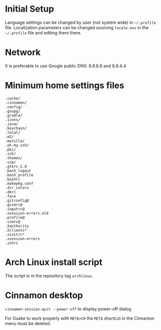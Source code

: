 
# Initial Setup
Language settings can be changed by user (not system wide) in `~/.profile` file. Localization
parameters can be changed sourcing `locale.env` in the `~/.profile` file and editing
them there.

# Network
It is preferable to use Google public DNS: 8.8.8.8 and 8.8.4.4

# Minimum home settings files
```
.cache/
.cinnamon/
.config/
.gnupg/
.gradle/
.icons/
.java/
.keychain/
.local/
.m2/
.mozilla/
.oh-my-zsh/
.pki/
.ssh/
.themes/
.vim/
.gtkrc-2.0
.bash_logout
.bash_profile
.bashrc
.makepkg.conf
.dir_colors
.dmrc
.face
.gitconfig@
.gvimrc@
.inputrc@
.xsession-errors.old
.profile@
.vimrc@
.Xauthority
.Xclients*
.xinitrc*
.xsession-errors
.zshrc
```

# Arch Linux install script
The script is in the repository tag `archlinux`.

# Cinnamon desktop
`cinnamon-session-quit --power-off` to display power-off dialog

For Guake to work properly with `META+CR` the `META` shortcut in the Cinnamon menu must be deleted.


